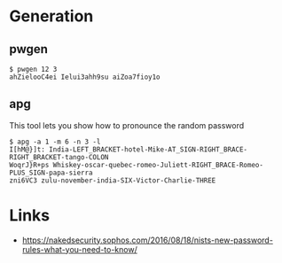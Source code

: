# Generation

## pwgen

```
$ pwgen 12 3
ahZielooC4ei Ielui3ahh9su aiZoa7fioy1o
```

## apg

This tool lets you show how to pronounce the random password

```
$ apg -a 1 -m 6 -n 3 -l
I[hM@}]t: India-LEFT_BRACKET-hotel-Mike-AT_SIGN-RIGHT_BRACE-RIGHT_BRACKET-tango-COLON
WoqrJ}R+ps Whiskey-oscar-quebec-romeo-Juliett-RIGHT_BRACE-Romeo-PLUS_SIGN-papa-sierra
zni6VC3 zulu-november-india-SIX-Victor-Charlie-THREE
```

# Links

- <https://nakedsecurity.sophos.com/2016/08/18/nists-new-password-rules-what-you-need-to-know/>
